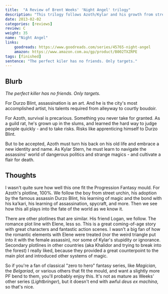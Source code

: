 ```yaml
---
title:  "A Review of Brent Weeks' 'Night Angel' trilogy"
description: "This trilogy follows Azoth/Kylar and his growth from street rat to deadly assassin."
date: 2013-02-02
categories: [reviews]
review: C
weight: 35
name: "Night Angel"
links:
    goodreads: https://www.goodreads.com/series/45765-night-angel
    amazon: https://www.amazon.com.au/gp/product/B002TXZRPE
tags: [finished]
sentence: "The perfect kiler has no friends. Only targets."
---
```



## Blurb

*The perfect killer has no friends. Only targets.*

For Durzo Blint, assassination is an art. And he is the city's most accomplished artist, his talents required from alleyway to courtly boudoir.

For Azoth, survival is precarious. Something you never take for granted. As a guild rat, he's grown up in the slums, and learned the hard way to judge people quickly - and to take risks. Risks like apprenticing himself to Durzo Blint.

But to be accepted, Azoth must turn his back on his old life and embrace a new identity and name. As Kylar Stern, he must learn to navigate the assassins' world of dangerous politics and strange magics - and cultivate a flair for death.


## Thoughts

I wasn't quite sure how well this one fit the Progression Fantasy mould. For Azoth's plotline, 100%. We follow the boy from street urchin, his adoption by the famous assassin Durzo Blint, his learning of magic and the bond with his ka’kari, his learning of assassination, spycraft, and more. Then we see how this all plays into the fate of the world as we know it.

There are other plotlines that are similar. His friend Logan, we follow. The romance plot line with Elene, less so. This is a great coming-of-age story with great characters and fantastic action scenes. I wasn't a big fan of how the romantic elements with Elene were treated (nor the weird triangle put into it with the female assassin), nor some of Kylar's stupidity or ignorance. Secondary plotlines in other countries (aka Khalidor and trying to break into the forest) I really liked, because they provided a great counterpoint to the main plot and introduced other systems of magic.

So if you're a fan of classical "zero to hero" fantasy series, like *Magician*, the *Belgariad*, or various others that fit the mould, and want a slightly more PF bend to them, you'll probably enjoy this. It's not as mature as Weeks' other series (*Lightbringer*), but it doesn't end with awful *deus ex machina*, so that's nice.

